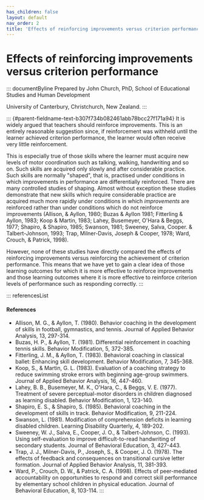 ```yaml
---
has_children: false
layout: default
nav_order: 2
title: 'Effects of reinforcing improvements versus criterion performance '
---
```

# Effects of reinforcing improvements versus criterion performance 


::: documentByline
Prepared by John Church, PhD, School of Educational Studies and Human
Development

University of Canterbury, Christchurch, New Zealand.
:::

::: {#parent-fieldname-text-b307f734b082461abb78bcc27f171a94}
It is widely argued that teachers should reinforce improvements. This is
an entirely reasonable suggestion since, if reinforcement was withheld
until the learner achieved criterion performance, the learner would
often receive very little reinforcement.

This is especially true of those skills where the learner must acquire
new levels of motor coordination such as talking, walking, handwriting
and so on. Such skills are acquired only slowly and after considerable
practice. Such skills are normally "shaped", that is, practised under
conditions in which improvements in performance are differentially
reinforced. There are many controlled studies of shaping. Almost without
exception these studies demonstrate that new skills which require
considerable practice are acquired much more rapidly under conditions in
which *improvements* are reinforced rather than under conditions which
do not reinforce improvements (Allison, & Ayllon, 1980; Buzas & Ayllon
1981; Fitterling & Ayllon, 1983; Koop & Martin, 1983; Lahey, Busemeyer,
O\'Hara & Beggs, 1977; Shapiro, & Shapiro, 1985; Swanson, 1981; Sweeney,
Salva, Cooper. & Talbert-Johnson, 1993; Trap, Milner-Davis, Joseph &
Cooper, 1978; Ward, Crouch, & Patrick, 1998).

However, none of these studies have directly compared the effects of
reinforcing improvements versus reinforcing the achievement of criterion
performance. This means that we have yet to gain a clear idea of those
learning outcomes for which it is more effective to reinforce
improvements and those learning outcomes where it is more effective to
reinforce criterion levels of performance such as responding correctly.
:::

::: referencesList
#### References

-   Allison, M. G., & Ayllon, T. (1980). Behavior coaching in the
    development of skills in football, gymnastics, and tennis. Journal
    of Applied Behavior Analysis, 13, 297-314.
-   Buzas, H. P., & Ayllon, T. (1981). Differential reinforcement in
    coaching tennis skills. Behavior Modification, 5, 372-385.
-   Fitterling, J. M., & Ayllon, T. (1983). Behavioral coaching in
    classical ballet: Enhancing skill development. Behavior
    Modification, 7, 345-368.
-   Koop, S., & Martin, G. L. (1983). Evaluation of a coaching strategy
    to reduce swimming stroke errors with beginning age-group swimmers.
    Journal of Applied Behavior Analysis, 16, 447-460.
-   Lahey, B. B., Busemeyer, M. K., O\'Hara, C., & Beggs, V. E. (1977).
    Treatment of severe perceptual-motor disorders in children diagnosed
    as learning disabled. Behavior Modification, 1, 123-140.
-   Shapiro, E. S., & Shapiro, S. (1985). Behavioral coaching in the
    development of skills in track. Behavior Modification, 9, 211-224.
-   Swanson, L. (1981). Modification of comprehension deficits in
    learning disabled children. Learning Disability Quarterly, 4,
    189-202.
-   Sweeney, W. J., Salva, E., Cooper, J. O., & Talbert-Johnson, C.
    (1993). Using self-evaluation to improve difficult-to-read
    handwriting of secondary students. Journal of Behavioral Education,
    3, 427-443.
-   Trap, J. J., Milner-Davis, P., Joseph, S., & Cooper, J. O. (1978).
    The effects of feedback and consequences on transitional cursive
    letter formation. Journal of Applied Behavior Analysis, 11, 381-393.
-   Ward, P., Crouch, D. W., & Patrick, C. A. (1998). Effects of
    peer-mediated accountability on opportunities to respond and correct
    skill performance by elementary school children in physical
    education. Journal of Behavioral Education, 8, 103-114.
:::
